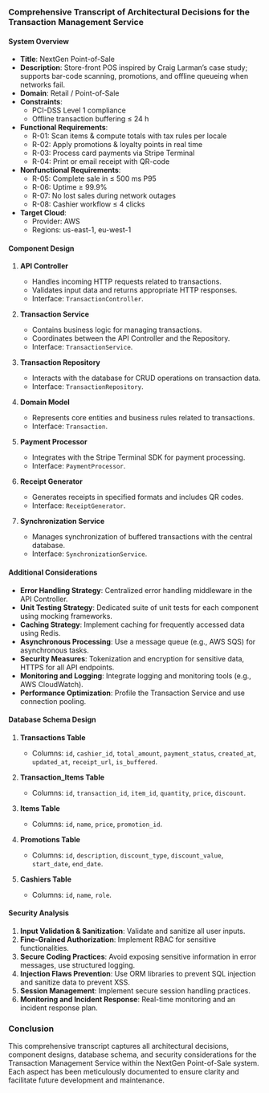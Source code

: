 ### Comprehensive Transcript of Architectural Decisions for the Transaction Management Service

#### System Overview
- **Title**: NextGen Point-of-Sale
- **Description**: Store-front POS inspired by Craig Larman’s case study; supports bar-code scanning, promotions, and offline queueing when networks fail.
- **Domain**: Retail / Point-of-Sale
- **Constraints**:
  - PCI-DSS Level 1 compliance
  - Offline transaction buffering ≤ 24 h
- **Functional Requirements**:
  - R-01: Scan items & compute totals with tax rules per locale
  - R-02: Apply promotions & loyalty points in real time
  - R-03: Process card payments via Stripe Terminal
  - R-04: Print or email receipt with QR-code
- **Nonfunctional Requirements**:
  - R-05: Complete sale in ≤ 500 ms P95
  - R-06: Uptime ≥ 99.9%
  - R-07: No lost sales during network outages
  - R-08: Cashier workflow ≤ 4 clicks
- **Target Cloud**:
  - Provider: AWS
  - Regions: us-east-1, eu-west-1

#### Component Design
1. **API Controller**
   - Handles incoming HTTP requests related to transactions.
   - Validates input data and returns appropriate HTTP responses.
   - Interface: `TransactionController`.

2. **Transaction Service**
   - Contains business logic for managing transactions.
   - Coordinates between the API Controller and the Repository.
   - Interface: `TransactionService`.

3. **Transaction Repository**
   - Interacts with the database for CRUD operations on transaction data.
   - Interface: `TransactionRepository`.

4. **Domain Model**
   - Represents core entities and business rules related to transactions.
   - Interface: `Transaction`.

5. **Payment Processor**
   - Integrates with the Stripe Terminal SDK for payment processing.
   - Interface: `PaymentProcessor`.

6. **Receipt Generator**
   - Generates receipts in specified formats and includes QR codes.
   - Interface: `ReceiptGenerator`.

7. **Synchronization Service**
   - Manages synchronization of buffered transactions with the central database.
   - Interface: `SynchronizationService`.

#### Additional Considerations
- **Error Handling Strategy**: Centralized error handling middleware in the API Controller.
- **Unit Testing Strategy**: Dedicated suite of unit tests for each component using mocking frameworks.
- **Caching Strategy**: Implement caching for frequently accessed data using Redis.
- **Asynchronous Processing**: Use a message queue (e.g., AWS SQS) for asynchronous tasks.
- **Security Measures**: Tokenization and encryption for sensitive data, HTTPS for all API endpoints.
- **Monitoring and Logging**: Integrate logging and monitoring tools (e.g., AWS CloudWatch).
- **Performance Optimization**: Profile the Transaction Service and use connection pooling.

#### Database Schema Design
1. **Transactions Table**
   - Columns: `id`, `cashier_id`, `total_amount`, `payment_status`, `created_at`, `updated_at`, `receipt_url`, `is_buffered`.

2. **Transaction_Items Table**
   - Columns: `id`, `transaction_id`, `item_id`, `quantity`, `price`, `discount`.

3. **Items Table**
   - Columns: `id`, `name`, `price`, `promotion_id`.

4. **Promotions Table**
   - Columns: `id`, `description`, `discount_type`, `discount_value`, `start_date`, `end_date`.

5. **Cashiers Table**
   - Columns: `id`, `name`, `role`.

#### Security Analysis
1. **Input Validation & Sanitization**: Validate and sanitize all user inputs.
2. **Fine-Grained Authorization**: Implement RBAC for sensitive functionalities.
3. **Secure Coding Practices**: Avoid exposing sensitive information in error messages, use structured logging.
4. **Injection Flaws Prevention**: Use ORM libraries to prevent SQL injection and sanitize data to prevent XSS.
5. **Session Management**: Implement secure session handling practices.
6. **Monitoring and Incident Response**: Real-time monitoring and an incident response plan.

### Conclusion
This comprehensive transcript captures all architectural decisions, component designs, database schema, and security considerations for the Transaction Management Service within the NextGen Point-of-Sale system. Each aspect has been meticulously documented to ensure clarity and facilitate future development and maintenance.